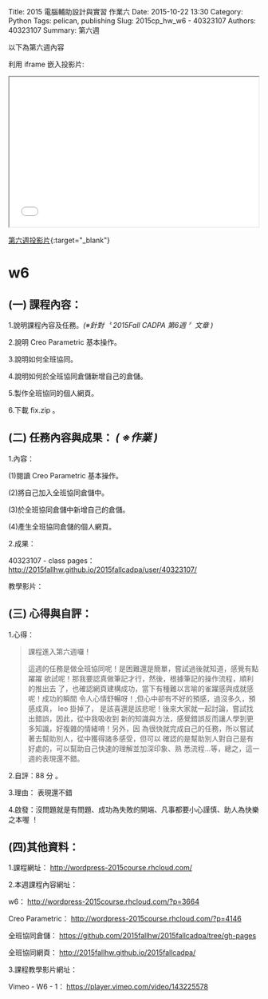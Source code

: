 Title: 2015 電腦輔助設計與實習 作業六
Date: 2015-10-22 13:30
Category: Python
Tags: pelican, publishing
Slug: 2015cp_hw_w6 -  40323107
Authors: 40323107
Summary: 第六週

以下為第六週內容

利用 iframe 嵌入投影片:

<iframe src="simplest6.html" width="500" height="300"></iframe>

[第六週投影片](simplest6.html){:target="_blank"}

w6
============

(一) 課程內容：
-------------------------

1.說明課程內容及任務。*(※針對〝 2015Fall CADPA 第6週 〞文章 )*

2.說明 Creo Parametric 基本操作。

3.說明如何全班協同。

4.說明如何於全班協同倉儲新增自己的倉儲。

5.製作全班協同的個人網頁。

6.下載  fix.zip 。


(二) 任務內容與成果： *( ※作業 )*
-----------------------------------------------

1.內容：

(1)閱讀 Creo Parametric 基本操作。

(2)將自己加入全班協同倉儲中。

(3)於全班協同倉儲中新增自己的倉儲。

(4)產生全班協同倉儲的個人網頁。

2.成果：

40323107 - class pages： http://2015fallhw.github.io/2015fallcadpa/user/40323107/

教學影片：

(三) 心得與自評：
----------------------------

1.心得：

> 課程進入第六週囉！
>
> 這週的任務是做全班協同呢！是困難還是簡單，嘗試過後就知道，感覺有點躍躍
> 欲試呢！那我要認真做筆記才行，然後，根據筆記的操作流程，順利的推出去
> 了，也確認網頁建構成功，當下有種難以言喻的雀躍感與成就感呢！成功的瞬間
> 令人心情舒暢呀！,但心中卻有不好的預感，過沒多久，預感成真， leo 掛掉了，
> 是該喜還是該悲呢！後來大家就一起討論，嘗試找出錯誤，因此，從中我吸收到
> 新的知識與方法，感覺錯誤反而讓人學到更多知識，好複雜的情緒唷！另外，因
> 為很快就完成自己的任務，所以嘗試著去幫助別人，從中獲得諸多感受，但可以
> 確認的是幫助別人對自己是有好處的，可以幫助自己快速的理解並加深印象、熟
> 悉流程...等，總之，這一週的表現還不錯。    
>
>

2.自評：88 分 。

3.理由： 表現還不錯

4.啟發：沒問題就是有問題、成功為失敗的開端、凡事都要小心謹慎、助人為快樂之本喔 ！

(四)其他資料：
------------------------- 

1.課程網址： http://wordpress-2015course.rhcloud.com/

2.本週課程內容網址： 

w6： http://wordpress-2015course.rhcloud.com/?p=3664

Creo Parametric： http://wordpress-2015course.rhcloud.com/?p=4146

全班協同倉儲： https://github.com/2015fallhw/2015fallcadpa/tree/gh-pages

全班協同網頁： http://2015fallhw.github.io/2015fallcadpa/


3.課程教學影片網址：

Vimeo - W6 - 1： https://player.vimeo.com/video/143225578
